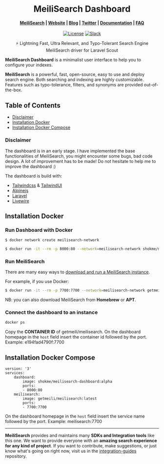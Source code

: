 <h1 align="center">MeiliSearch Dashboard</h1>

<h4 align="center">
  <a href="https://github.com/meilisearch/MeiliSearch">MeiliSearch</a> |
  <a href="https://www.meilisearch.com">Website</a> |
  <a href="https://blog.meilisearch.com">Blog</a> |
  <a href="https://twitter.com/meilisearch">Twitter</a> |
  <a href="https://docs.meilisearch.com">Documentation</a> |
  <a href="https://docs.meilisearch.com/faq">FAQ</a>
</h4>

<p align="center">
  <a href="https://github.com/meilisearch/meilisearch-laravel-scout/blob/master/LICENSE"><img src="https://img.shields.io/badge/license-MIT-informational" alt="License"></a>
  <a href="https://slack.meilisearch.com"><img src="https://img.shields.io/badge/slack-MeiliSearch-blue.svg?logo=slack" alt="Slack"></a>
</p>

<p align="center">⚡ Lightning Fast, Ultra Relevant, and Typo-Tolerant Search Engine MeiliSearch driver for Laravel Scout</p>

**MeiliSearch Dashboard** is a minimalist user interface to help you to configure your indexes.

**MeiliSearch** is a powerful, fast, open-source, easy to use and deploy search engine. Both searching and indexing are highly customizable. Features such as typo-tolerance, filters, and synonyms are provided out-of-the-box.

## Table of Contents

- [Disclaimer](#disclaimer)
- [Installation Docker](#installation-docker)
- [Installation Docker Compose](#installation-docker-compose)

### Disclaimer

The dashboard is in an early stage.
I have implemented the base functionalities of MeiliSearch, you might encounter some bugs, bad code design. A lot of improvement has to be made!
Do not hesitate to help me to improve the dashboard :)

The dashboard is build with:
- [Tailwindcss](https://tailwindcss.com/) & [TailwindUI](https://tailwindui.com)
- [Alpinejs](https://github.com/alpinejs/alpine)
- [Laravel](https://laravel.com)
- [Livewire](https://laravel-livewire.com/)

## Installation Docker

### Run Dashboard with Docker

```bash
$ docker network create meilisearch-network
```

```bash
$ docker run -it --rm -p 8000:80 --network=meilisearch-network shokme/meilisearch-dashboard
```

### Run MeiliSearch

There are many easy ways to [download and run a MeiliSearch instance](https://docs.meilisearch.com/guides/advanced_guides/installation.html#download-and-launch).

For example, if you use Docker:
```bash
$ docker run -it --rm -p 7700:7700 --network=meilisearch-network getmeili/meilisearch:latest ./meilisearch --master-key=masterKey
```

NB: you can also download MeiliSearch from **Homebrew** or **APT**.

### Connect the dashboard to an instance

```bash
docker ps
```
Copy the **CONTAINER ID** of getmeili/meilisearch.
On the dashboard homepage in the `host` field insert the container id followed by the port. Example: e194fad4790f:7700

## Installation Docker Compose

```
version: '3'
services:
    dashboard:
        image: shokme/meilisearch-dashboard:alpha
        ports:
        - 8000:80
    meilisearch:
        image: getmeili/meilisearch:latest
        ports:
        - 7700:7700
```

On the dashboard homepage in the `host` field insert the service name followed by the port. Example: meilisearch:7700 

<hr>

**MeiliSearch** provides and maintains many **SDKs and Integration tools** like this one. We want to provide everyone with an **amazing search experience for any kind of project**. If you want to contribute, make suggestions, or just know what's going on right now, visit us in the [integration-guides](https://github.com/meilisearch/integration-guides) repository.
